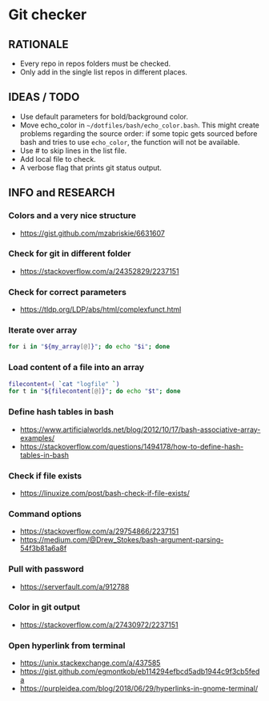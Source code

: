 # Git checker

## RATIONALE 

* Every repo in repos folders must be checked.
* Only add in the single list repos in different places.

## IDEAS / TODO 

* Use default parameters for bold/background color.
* Move echo_color in `~/dotfiles/bash/echo_color.bash`.
    This might create problems regarding the source order:
    if some topic gets sourced before bash and tries to use `echo_color`,
    the function will not be available.
* Use # to skip lines in the list file.
* Add local file to check.
* A verbose flag that prints git status output.

## INFO and RESEARCH

### Colors and a very nice structure

* https://gist.github.com/mzabriskie/6631607

### Check for git in different folder

* https://stackoverflow.com/a/24352829/2237151

### Check for correct parameters

* https://tldp.org/LDP/abs/html/complexfunct.html

### Iterate over array

```bash
for i in "${my_array[@]}"; do echo "$i"; done
```

### Load content of a file into an array

```bash
filecontent=( `cat "logfile" `)
for t in "${filecontent[@]}"; do echo "$t"; done
```

### Define hash tables in bash

* https://www.artificialworlds.net/blog/2012/10/17/bash-associative-array-examples/
* https://stackoverflow.com/questions/1494178/how-to-define-hash-tables-in-bash

### Check if file exists

* https://linuxize.com/post/bash-check-if-file-exists/

### Command options

* https://stackoverflow.com/a/29754866/2237151
* https://medium.com/@Drew_Stokes/bash-argument-parsing-54f3b81a6a8f

### Pull with password

* https://serverfault.com/a/912788

### Color in git output

* https://stackoverflow.com/a/27430972/2237151

### Open hyperlink from terminal

* https://unix.stackexchange.com/a/437585
* https://gist.github.com/egmontkob/eb114294efbcd5adb1944c9f3cb5feda
* https://purpleidea.com/blog/2018/06/29/hyperlinks-in-gnome-terminal/
